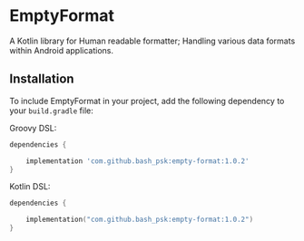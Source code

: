 # EmptyFormat

A Kotlin library for Human readable formatter; Handling various data formats within Android applications.

## Installation

To include EmptyFormat in your project, add the following dependency to your `build.gradle` file:

Groovy DSL:
```groovy
dependencies {

    implementation 'com.github.bash_psk:empty-format:1.0.2'
}
```
Kotlin DSL:
```kotlin
dependencies {

    implementation("com.github.bash_psk:empty-format:1.0.2")
}
```